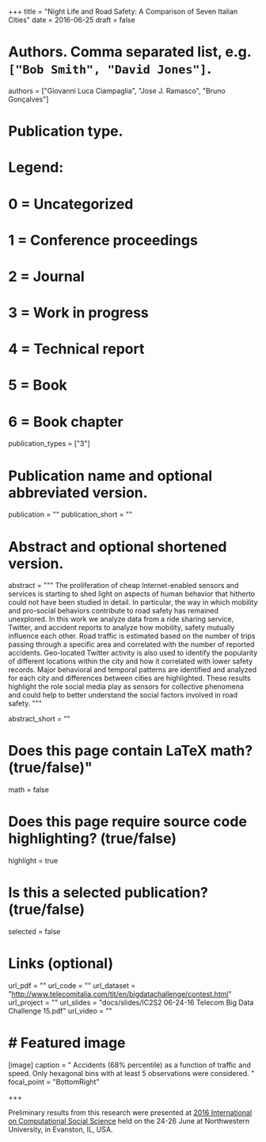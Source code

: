 +++
title = "Night Life and Road Safety: A Comparison of Seven Italian Cities"
date = 2016-06-25
draft = false

# Authors. Comma separated list, e.g. `["Bob Smith", "David Jones"]`.
authors = ["Giovanni Luca Ciampaglia", "Jose J. Ramasco", "Bruno Gonçalves"]

# Publication type.
# Legend:
# 0 = Uncategorized
# 1 = Conference proceedings
# 2 = Journal
# 3 = Work in progress
# 4 = Technical report
# 5 = Book
# 6 = Book chapter
publication_types = ["3"]

# Publication name and optional abbreviated version.
publication = ""
publication_short = ""

# Abstract and optional shortened version.
abstract = """ The proliferation of cheap Internet-enabled sensors and services
is starting to shed light on aspects of human behavior that hitherto could not
have been studied in detail. In particular, the way in which mobility and
pro-social behaviors contribute to road safety has remained unexplored. In this
work we analyze data from a ride sharing service, Twitter, and accident reports
to analyze how mobility, safety mutually influence each other. Road traffic is
estimated based on the number of trips passing through a specific area and
correlated with the number of reported accidents. Geo-located Twitter activity
is also used to identify the popularity of different locations within the city
and how it correlated with lower safety records. Major behavioral and temporal
patterns are identified and analyzed for each city and differences between
cities are highlighted. These results highlight the role social media play as
sensors for collective phenomena and could help to better understand the social
factors involved in road safety. """ 

abstract_short = ""

# Does this page contain LaTeX math? (true/false)"
math = false

# Does this page require source code highlighting? (true/false)
highlight = true

# Is this a selected publication? (true/false)
selected = false

# Links (optional)
url_pdf = ""
url_code = ""
url_dataset = "http://www.telecomitalia.com/tit/en/bigdatachallenge/contest.html"
url_project = ""
url_slides = "docs/slides/IC2S2 06-24-16 Telecom Big Data Challenge 15.pdf"
url_video = ""

# # Featured image
[image]
  caption = " Accidents (68% percentile) as a function of traffic and speed. Only hexagonal bins with at least 5 observations were considered. "
  focal_point = "BottomRight"

+++

Preliminary results from this research were presented at [2016 International on
Computational Social
Science](http://www.kellogg.northwestern.edu/news-events/conference/ic2s2/2016.aspx)
held on the 24-26 June at Northwestern University, in Evanston, IL, USA.
